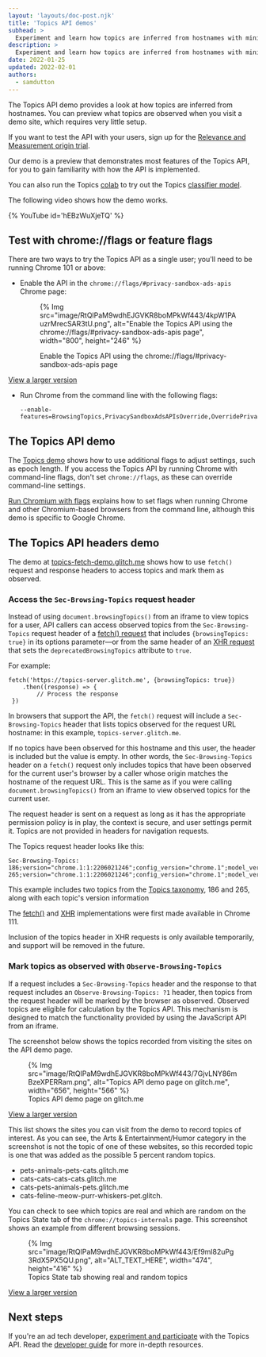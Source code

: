 ```yaml
---
layout: 'layouts/doc-post.njk'
title: 'Topics API demos'
subhead: >
  Experiment and learn how topics are inferred from hostnames with minimal setup.
description: >
  Experiment and learn how topics are inferred from hostnames with minimal setup.
date: 2022-01-25
updated: 2022-02-01
authors:
  - samdutton
---
```


The Topics API demo provides a look at how topics are inferred from hostnames. You can preview what topics are observed when you visit a demo site, which requires very little setup.

If you want to test the API with your users, sign up for the [Relevance and Measurement origin trial](LINK).

Our demo is a preview  that demonstrates most features of the Topics API, for you to gain familiarity with how the API is implemented.

You can also run the Topics [colab](#colab) to try out the Topics [classifier model](#classifier-model).

The following video shows how the demo works.

{% YouTube
  id='hEBzWuXjeTQ'
%}


## Test with chrome://flags or feature flags

There are two ways to try the Topics API as a single user; you'll need to be running Chrome 101 or above:

- Enable the API in the `chrome://flags/#privacy-sandbox-ads-apis` Chrome page:

    <figure>

    {% Img src="image/RtQlPaM9wdhEJGVKR8boMPkWf443/4kpW1PAuzrMrecSAR3tU.png", alt="Enable the Topics API using the chrome://flags/#privacy-sandbox-ads-apis page", width="800", height="246" %}
          <figcaption>Enable the Topics API using the chrome://flags/#privacy-sandbox-ads-apis page</figcaption>
    </figure>
[View a larger version](https://wd.imgix.net/image/RtQlPaM9wdhEJGVKR8boMPkWf443/4kpW1PAuzrMrecSAR3tU.png?auto=format&w=1600)


- Run Chrome from the command line with the following flags:
    ```text
    --enable-features=BrowsingTopics,PrivacySandboxAdsAPIsOverride,OverridePrivacySandboxSettingsLocalTesting
    ```

## The Topics API demo

The [Topics demo](https://topics-demo.glitch.me/) shows how to use additional flags to adjust settings, such as epoch length. If you access the Topics API by running Chrome with command-line flags, don't set `chrome://flags`, as these can override command-line settings.

[Run Chromium with flags](https://www.chromium.org/developers/how-tos/run-chromium-with-flags) explains how to set flags when running Chrome and other Chromium-based browsers from the command line, although this demo is specific to Google Chrome.

## The Topics API headers demo

The demo at [topics-fetch-demo.glitch.me](https://topics-fetch-demo.glitch.me/) shows how to use `fetch()` request and response headers to access topics and mark them as observed.

### Access the `Sec-Browsing-Topics` request header

Instead of using `document.browsingTopics()` from an iframe to view topics for a user, API callers can access observed topics from the `Sec-Browsing-Topics` request header of a [fetch() request](https://developer.mozilla.org/docs/Web/API/fetch) that includes `{browsingTopics: true}` in its options parameter—or from the same header of an [XHR request](https://developer.mozilla.org/docs/Web/API/fetch) that sets the `deprecatedBrowsingTopics` attribute to `true`.

For example:

```text
fetch('https://topics-server.glitch.me', {browsingTopics: true})
    .then((response) => {
        // Process the response
 })
```

In browsers that support the API, the `fetch()` request will include a `Sec-Browsing-Topics` header that lists topics observed for the request URL hostname: in this example, `topics-server.glitch.me`.

If no topics have been observed for this hostname and this user, the header is included but the value is empty. In other words, the `Sec-Browsing-Topics` header on a `fetch()` request only includes topics that have been observed for the current user's browser by a caller whose origin matches the hostname of the request URL. This is the same as if you were calling `document.browsingTopics()` from an iframe to view observed topics for the current user.

The request header is sent on a request as long as it has the appropriate permission policy is in play, the context is secure, and user settings permit it. Topics are not provided in headers for navigation requests.

The Topics request header looks like this:

```text
Sec-Browsing-Topics: 186;version="chrome.1:1:2206021246";config_version="chrome.1";model_version="2206021246";taxonomy_version="1", 265;version="chrome.1:1:2206021246";config_version="chrome.1";model_version="2206021246";taxonomy_version="1"
```

This example includes two topics from the [Topics taxonomy](https://github.com/patcg-individual-drafts/topics/blob/main/taxonomy_v1.md), 186 and 265, along with each topic's version information

The [fetch()](https://chromium-review.googlesource.com/c/chromium/src/+/4044267) and [XHR](https://chromium-review.googlesource.com/c/chromium/src/+/4103742) implementations were first made available in Chrome 111.

Inclusion of the topics header in XHR requests is only available temporarily, and support will be removed in the future.


### Mark topics as observed with `Observe-Browsing-Topics`

If a request includes a `Sec-Browsing-Topics` header and the response to that request includes an `Observe-Browsing-Topics: ?1` header, then topics from the request header will be marked by the browser as observed. Observed topics are eligible for calculation by the Topics API. This mechanism is designed to match the functionality provided by using the JavaScript API from an iframe.


The screenshot below shows the topics recorded from visiting the sites on the API demo page. 


<figure>
  {% Img src="image/RtQlPaM9wdhEJGVKR8boMPkWf443/7GjvLNY86mBzeXPERRam.png", alt="Topics API demo page on glitch.me", width="656", height="566" %}
  <figcaption>Topics API demo page on glitch.me</figcaption>
</figure>

[View a larger version](https://wd.imgix.net/image/RtQlPaM9wdhEJGVKR8boMPkWf443/7GjvLNY86mBzeXPERRam.png?auto=format&w=1600)


This list shows the sites you can visit from the demo to record topics of interest. As you can see, the Arts & Entertainment/Humor category in the screenshot is not the topic of one of these websites, so this recorded topic is one that was added as the possible 5 percent random topics.

- pets-animals-pets-cats.glitch.me
- cats-cats-cats-cats.glitch.me
- cats-pets-animals-pets.glitch.me
- cats-feline-meow-purr-whiskers-pet.glitch.

You can check to see which topics are real and which are random on the Topics State tab of the `chrome://topics-internals` page. This screenshot shows an example from different browsing sessions.

<figure>
  {% Img src="image/RtQlPaM9wdhEJGVKR8boMPkWf443/Ef9ml82uPg3RdX5PX5QU.png", alt="ALT_TEXT_HERE", width="474", height="416" %}
  <figcaption>Topics State tab showing real and random topics</figcaption>
</figure>

[View a larger version](https://wd.imgix.net/image/RtQlPaM9wdhEJGVKR8boMPkWf443/Ef9ml82uPg3RdX5PX5QU.png?auto=format&w=1600)

## Next steps

If you're an ad tech developer, [experiment and participate](/docs/privacy-sandbox/topics-experiment/) with the Topics API. Read the [developer guide](/docs/privacy-sandbox/topics/) for more in-depth resources.
